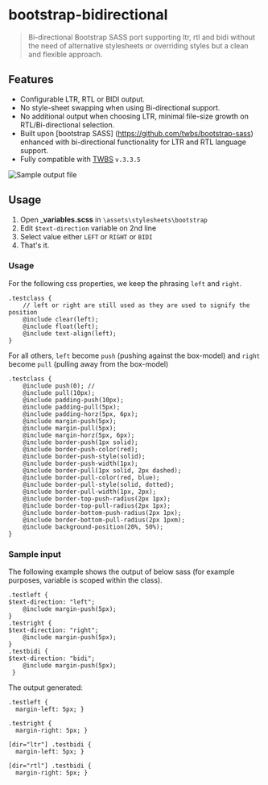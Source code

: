 # bootstrap-bidirectional
> Bi-directional Bootstrap SASS port supporting ltr, rtl and bidi without the need of alternative stylesheets or overriding styles but a clean and flexible approach.

## Features

- Configurable LTR, RTL or BIDI output.
- No style-sheet swapping when using Bi-directional support.
- No additional output when choosing LTR, minimal file-size growth on RTL/Bi-directional selection.
- Built upon [bootstrap SASS] (https://github.com/twbs/bootstrap-sass) enhanced with bi-directional functionality for LTR and RTL language support. 
- Fully compatible with [TWBS](http://getbootstrap.com/) `v.3.3.5`

![Sample output file](https://raw.githubusercontent.com/jbokkers/bootstrap-bidirectional/master/output.png)

## Usage

1. Open **_variables.scss** in `\assets\stylesheets\bootstrap`
2. Edit `$text-direction` variable on 2nd line
3. Select value either `LEFT` or `RIGHT` or `BIDI`
4. That's it.

### Usage
For the following css properties, we keep the phrasing `left` and `right`.

```
.testclass {
    // left or right are still used as they are used to signify the position
    @include clear(left);
    @include float(left);
    @include text-align(left);
}
```

For all others, `left` become `push` (pushing against the box-model) and `right` become `pull` (pulling away from the box-model)
```
.testclass {
    @include push(0); // 
    @include pull(10px);
    @include padding-push(10px);
    @include padding-pull(5px);
    @include padding-horz(5px, 6px);
    @include margin-push(5px);
    @include margin-pull(5px);
    @include margin-horz(5px, 6px);
    @include border-push(1px solid);
    @include border-push-color(red);
    @include border-push-style(solid);
    @include border-push-width(1px);
    @include border-pull(1px solid, 2px dashed);
    @include border-pull-color(red, blue);
    @include border-pull-style(solid, dotted);
    @include border-pull-width(1px, 2px);
    @include border-top-push-radius(2px 1px);
    @include border-top-pull-radius(2px 1px);
    @include border-bottom-push-radius(2px 1px);
    @include border-bottom-pull-radius(2px 1pxm);
    @include background-position(20%, 50%);
}
```

### Sample input
The following example shows the output of below sass (for example purposes, variable is scoped within the class).

```
.testleft {
$text-direction: "left";
    @include margin-push(5px);
}
.testright {
$text-direction: "right";
    @include margin-push(5px);
}
.testbidi {
$text-direction: "bidi";
    @include margin-push(5px);
 }
```

The output generated:

```
.testleft {
  margin-left: 5px; }
  
.testright {
  margin-right: 5px; }

[dir="ltr"] .testbidi {
  margin-left: 5px; }

[dir="rtl"] .testbidi {
  margin-right: 5px; }

```
